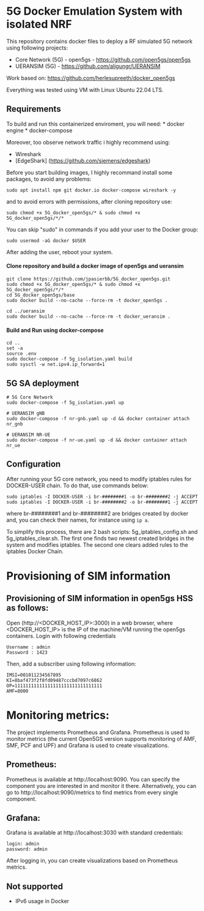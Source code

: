 # 5G Docker Emulation System with isolated NRF
This repository contains docker files to deploy a RF simulated 5G network using following projects:
- Core Network (5G) - open5gs - https://github.com/open5gs/open5gs
- UERANSIM (5G) - https://github.com/aligungr/UERANSIM

Work based on:
https://github.com/herlesupreeth/docker_open5gs

Everything was tested using VM with Linux Ubuntu 22.04 LTS.

## Requirements
To build and run this containerized enviroment, you will need:
	* docker engine
	* docker-compose

Moreover, too observe network traffic i highly recommend using:
  * Wireshark
  * [EdgeShark] (https://github.com/siemens/edgeshark)

Before you start building images, I highly recommand install some packages, to avoid any problems:

```
sudo apt install npm git docker.io docker-compose wireshark -y
```

and to avoid errors with permissions, after cloning repository use:
```
sudo chmod +x 5G_docker_open5gs/* & sudo chmod +x 5G_docker_open5gs/*/*
```

You can skip "sudo" in commands if you add your user to the Docker group:
```
sudo usermod -aG docker $USER
```
After adding the user, reboot your system.

#### Clone repository and build a docker image of open5gs and ueransim

```
git clone https://github.com/jpasierbb/5G_docker_open5gs.git
sudo chmod +x 5G_docker_open5gs/* & sudo chmod +x 5G_docker_open5gs/*/*
cd 5G_docker_open5gs/base
sudo docker build --no-cache --force-rm -t docker_open5gs .

cd ../ueransim
sudo docker build --no-cache --force-rm -t docker_ueransim .
```

#### Build and Run using docker-compose

```
cd ..
set -a
source .env
sudo docker-compose -f 5g_isolation.yaml build
sudo sysctl -w net.ipv4.ip_forward=1
```

## 5G SA deployment

```
# 5G Core Network
sudo docker-compose -f 5g_isolation.yaml up

# UERANSIM gNB
sudo docker-compose -f nr-gnb.yaml up -d && docker container attach nr_gnb

# UERANSIM NR-UE
sudo docker-compose -f nr-ue.yaml up -d && docker container attach nr_ue
```

## Configuration

After running your 5G core network, you need to modify iptables rules for DOCKER-USER chain.
To do that, use commands below:

```
sudo iptables -I DOCKER-USER -i br-########1 -o br-########2 -j ACCEPT
sudo iptables -I DOCKER-USER -i br-########2 -o br-########1 -j ACCEPT
```

where br-########1 and br-########2 are bridges created by docker and, you can check their names, for instance using ```ip a```.

To simplify this process, there are 2 bash scripts: 5g_iptables_config.sh and 5g_iptables_clear.sh.
The first one finds two newest created bridges in the system and modifies iptables.
The second one clears added rules to the iptables Docker Chain.

# Provisioning of SIM information

## Provisioning of SIM information in open5gs HSS as follows:

Open (http://<DOCKER_HOST_IP>:3000) in a web browser, where <DOCKER_HOST_IP> is the IP of the machine/VM running the open5gs containers. Login with following credentials
```
Username : admin
Password : 1423
```
Then, add a subscriber using following information:
```
IMSI=001011234567895
KI=8baf473f2f8fd09487cccbd7097c6862
OP=11111111111111111111111111111111
AMF=8000
```

# Monitoring metrics:

The project implements Prometheus and Grafana. Prometheus is used to monitor metrics (the current Open5GS version supports monitoring of AMF, SMF, PCF and UPF)
and Grafana is used to create visualizations.

## Prometheus:

Prometheus is available at http://localhost:9090. You can specify the component you are interested in and monitor it there.
Alternatively, you can go to http://localhost:9090/metrics to find metrics from every single component.

## Grafana:

Grafana is available at http://localhost:3030 with standard credentials:
```
login: admin
password: admin
```
After logging in, you can create visualizations based on Prometheus metrics.

## Not supported
- IPv6 usage in Docker
